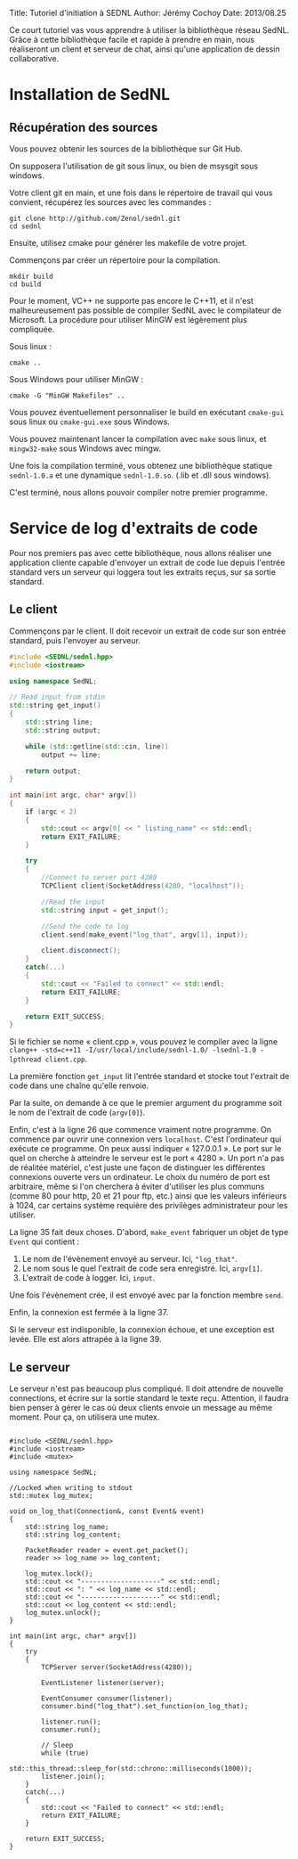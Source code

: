 Title:  Tutoriel d'initiation à SEDNL
Author: Jérémy Cochoy
Date:   2013/08.25

Ce court tutoriel vas vous apprendre à utiliser la bibliothèque réseau SedNL.
Grâce à cette bibliothèque facile et rapide à prendre en main, nous réaliseront
un client et serveur de chat, ainsi qu'une application de dessin collaborative.

Installation de SedNL
=====================

Récupération des sources
------------------------

Vous pouvez obtenir les sources de la bibliothèque sur Git Hub.

On supposera l'utilisation de git sous linux, ou bien de msysgit sous windows.

Votre client git en main, et une fois dans le répertoire de travail qui
vous convient, récupérez les sources avec les commandes :

``` {.shell}
git clone http://github.com/Zenol/sednl.git
cd sednl
```

Ensuite, utilisez cmake pour générer les makefile de votre projet.

Commençons par créer un répertoire pour la compilation.

``` {.shell}
mkdir build
cd build
```

Pour le moment, VC++ ne supporte pas encore le C++11, et il n'est
malheureusement pas possible de compiler SedNL avec le compilateur de
Microsoft. La procédure pour utiliser MinGW est légèrement plus compliquée.

Sous linux :

``` {.shell}
cmake ..
```

Sous Windows pour utiliser MinGW :

``` {.shell}
cmake -G "MinGW Makefiles" ..
```

Vous pouvez éventuellement personnaliser le build en exécutant `cmake-gui` sous
linux ou `cmake-gui.exe` sous Windows.

Vous pouvez maintenant lancer la compilation avec `make` sous linux,
et `mingw32-make` sous Windows avec mingw.

Une fois la compilation terminé, vous obtenez une bibliothèque statique
`sednl-1.0.a` et une dynamique `sednl-1.0.so`. (.lib et .dll sous windows).

C'est terminé, nous allons pouvoir compiler notre premier programme.

Service de log d'extraits de code
=================================

Pour nos premiers pas avec cette bibliothèque, nous allons réaliser une
application cliente capable d'envoyer un extrait de code lue depuis l'entrée
standard vers un serveur qui loggera tout les extraits reçus, sur sa sortie
standard.

Le client
---------

Commençons par le client. Il doit recevoir un extrait de code sur son entrée
standard, puis l'envoyer au serveur.

``` {.cpp .numberLines}
#include <SEDNL/sednl.hpp>
#include <iostream>

using namespace SedNL;

// Read input from stdin
std::string get_input()
{
    std::string line;
    std::string output;

    while (std::getline(std::cin, line))
        output += line;

    return output;
}

int main(int argc, char* argv[])
{
    if (argc < 2)
    {
        std::cout << argv[0] << " listing_name" << std::endl;
        return EXIT_FAILURE;
    }

    try
    {
        //Connect to server port 4280
        TCPClient client(SocketAddress(4280, "localhost"));

        //Read the input
        std::string input = get_input();

        //Send the code to log
        client.send(make_event("log_that", argv[1], input));

        client.disconnect();
    }
    catch(...)
    {
        std::cout << "Failed to connect" << std::endl;
        return EXIT_FAILURE;
    }

    return EXIT_SUCCESS;
}
```

Si le fichier se nome « client.cpp », vous pouvez le compiler avec la ligne
`clang++ -std=c++11 -I/usr/local/include/sednl-1.0/ -lsednl-1.0 -lpthread client.cpp`.

La première fonction `get_input` lit l'entrée standard et stocke tout l'extrait de code dans une chaîne qu'elle renvoie.

Par la suite, on demande à ce que le premier argument du programme soit le nom
de l'extrait de code (`argv[0]`).

Enfin, c'est à la ligne 26 que commence vraiment notre programme.
On commence par ouvrir une connexion vers `localhost`. C'est l'ordinateur
qui exécute ce programme. On peux aussi indiquer « 127.0.0.1 ».
Le port sur le quel on cherche à atteindre le serveur est le port « 4280 ».
Un port n'a pas de réalitée matériel, c'est juste une façon de distinguer
les différentes connexions ouverte vers un ordinateur.
Le choix du numéro de port est arbitraire, même si l'on cherchera à
éviter d'utiliser les plus communs (comme 80 pour http,
20 et 21 pour ftp, etc.) ainsi que les valeurs inférieurs à 1024, car
certains système requière des privilèges administrateur pour les utiliser.

La ligne 35 fait deux choses. D'abord, `make_event` fabriquer un objet
de type `Event` qui contient :

1)  Le nom de l'évènement envoyé au serveur. Ici, `"log_that"`.
2)  Le nom sous le quel l'extrait de code sera enregistré. Ici, `argv[1]`.
3)  L'extrait de code à logger. Ici, `input`.

Une fois l'évènement crée, il est envoyé avec par la fonction membre `send`.

Enfin, la connexion est fermée à la ligne 37.

Si le serveur est indisponible, la connexion échoue, et une exception est
levée. Elle est alors attrapée à la ligne 39.

Le serveur
----------

Le serveur n'est pas beaucoup plus compliqué. Il doit attendre de nouvelle
connections, et écrire sur la sortie standard le texte reçu. Attention,
il faudra bien penser à gérer le cas où deux clients envoie un message
au même moment. Pour ça, on utilisera une mutex.



```

#include <SEDNL/sednl.hpp>
#include <iostream>
#include <mutex>

using namespace SedNL;

//Locked when writing to stdout
std::mutex log_mutex;

void on_log_that(Connection&, const Event& event)
{
    std::string log_name;
    std::string log_content;

    PacketReader reader = event.get_packet();
    reader >> log_name >> log_content;

    log_mutex.lock();
    std::cout << "--------------------" << std::endl;
    std::cout << ": " << log_name << std::endl;
    std::cout << "--------------------" << std::endl;
    std::cout << log_content << std::endl;
    log_mutex.unlock();
}

int main(int argc, char* argv[])
{
    try
    {
        TCPServer server(SocketAddress(4280));

        EventListener listener(server);

        EventConsumer consumer(listener);
        consumer.bind("log_that").set_function(on_log_that);

        listener.run();
        consumer.run();

        // Sleep
        while (true)
            std::this_thread::sleep_for(std::chrono::milliseconds(1000));
        listener.join();
    }
    catch(...)
    {
        std::cout << "Failed to connect" << std::endl;
        return EXIT_FAILURE;
    }

    return EXIT_SUCCESS;
}
```
